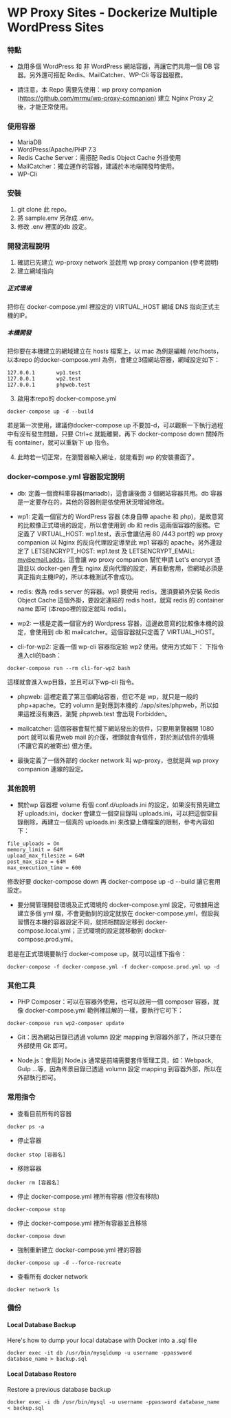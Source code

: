 # WP Proxy Sites - Dockerize Multiple WordPress Sites

### 特點
* 啟用多個 WordPress 和 非 WordPress 網站容器，再讓它們共用一個 DB 容器。另外還可搭配 Redis、MailCatcher、WP-Cli 等容器服務。

* 請注意，本 Repo 需要先使用：wp proxy companion (https://github.com/mrmu/wp-proxy-companion) 建立 Nginx Proxy 之後，才能正常使用。

### 使用容器
* MariaDB
* WordPress/Apache/PHP 7.3
* Redis Cache Server：需搭配 Redis Object Cache 外掛使用
* MailCatcher：獨立運作的容器，建議於本地端開發時使用。
* WP-Cli

### 安裝
1. git clone 此 repo。
2. 將 sample.env 另存成 .env。
3. 修改 .env 裡面的db 設定。

### 開發流程說明

1. 確認已先建立 wp-proxy network 並啟用 wp proxy companion  (參考說明)
2. 建立網域指向

##### 正式環境
把你在 docker-compose.yml 裡設定的 VIRTUAL_HOST 網域 DNS 指向正式主機的IP。

##### 本機開發
把你要在本機建立的網域建立在 hosts 檔案上，以 mac 為例是編輯 /etc/hosts，以本repo 的docker-compose.yml 為例，會建立3個網站容器，網域設定如下：
```
127.0.0.1       wp1.test
127.0.0.1       wp2.test
127.0.0.1       phpweb.test
```
3. 啟用本repo的 docker-compose.yml
```
docker-compose up -d --build
```
若是第一次使用，建議你docker-compose up 不要加-d，可以觀察一下執行過程中有沒有發生問題，只要 Ctrl+c 就能離開，再下 docker-compose down 關掉所有 container，就可以重新下 up 指令。

4. 此時若一切正常，在瀏覽器輸入網址，就能看到 wp 的安裝畫面了。

### docker-compose.yml 容器設定說明

* db: 定義一個資料庫容器(mariadb)，這會讓後面 3 個網站容器共用。db 容器是一定要存在的，其他的容器則是依使用狀況增減修改。

* wp1: 定義一個官方的 WordPress 容器 (本身自帶 apache 和 php)，是故意寫的比較像正式環境的設定，所以會使用到 db 和 redis 這兩個容器的服務。它定義了 VIRTUAL_HOST: wp1.test，表示會讓佔用 80 /443 port的 wp proxy companion 以 Nginx 的反向代理設定導至此 wp1 容器的 apache。另外還設定了 LETSENCRYPT_HOST: wp1.test 及 LETSENCRYPT_EMAIL: my@email.adds，這會讓 wp proxy companion 幫忙申請 Let's encrypt 憑證並以 docker-gen 產生 nginx 反向代理的設定，再自動套用，但網域必須是真正指向主機IP的，所以本機測試不會成功。

* redis: 做為 redis server 的容器。wp1 要使用 redis，還須要額外安裝 Redis Object Cache 這個外掛，要設定連結的 redis host，就寫 redis 的 container name 即可 (本repo裡的設定就叫 redis)。

* wp2: 一樣是定義一個官方的 Wordpress 容器，這邊故意寫的比較像本機的設定，會使用到 db 和 mailcatcher。這個容器就只定義了 VIRTUAL_HOST。

* cli-for-wp2: 定義一個 wp-cli 容器指定給 wp2 使用。使用方式如下：
下指令進入cli的bash：
```
docker-compose run --rm cli-for-wp2 bash
```
這樣就會進入wp目錄，並且可以下wp-cli 指令。

* phpweb: 這裡定義了第三個網站容器，但它不是 wp，就只是一般的 php+apache。它的 volumn 是對應到本機的 ./app/sites/phpweb，所以如果這裡沒有東西，瀏覽 phpweb.test 會出現 Forbidden。

* mailcatcher: 這個容器會幫忙攔下網站發出的信件，只要用瀏覽器開 1080 port 就可以看見web mail 的介面，裡頭就會有信件，對於測試信件的情境 (不讓它真的被寄出) 很方便。

* 最後定義了一個外部的 docker network 叫 wp-proxy，也就是與 wp proxy companion 連線的設定。

### 其他說明

* 關於wp 容器裡 volume 有個 conf.d/uploads.ini 的設定，如果沒有預先建立好 uploads.ini，docker 會建立一個空目錄叫 uploads.ini，可以把這個空目錄刪除，再建立一個真的 uploads.ini 來改變上傳檔案的限制，參考內容如下：
```
file_uploads = On
memory_limit = 64M
upload_max_filesize = 64M
post_max_size = 64M
max_execution_time = 600
```
修改好要 docker-compose down 再 docker-compose up -d --build 讓它套用設定。

* 要分開管理開發環境及正式環境的 docker-compose.yml 設定，可依據用途建立多個 yml 檔，不會更動到的設定就放在  docker-compose.yml，假設我習慣在本機的容器設定不同，就把相關設定移到 docker-compose.local.yml；正式環境的設定就移動到 docker-compose.prod.yml。

若是在正式環境要執行 docker-compose up，就可以這樣下指令：
```
docker-compose -f docker-compose.yml -f docker-compose.prod.yml up -d
```

### 其他工具

* PHP Composer：可以在容器外使用，也可以啟用一個 composer 容器，就像 docker-compose.yml 範例裡註解的一樣，要執行它可下：
```
docker-compose run wp2-composer update
```

* Git：因為網站目錄已透過 volumn 設定 mapping 到容器外部了，所以只要在外部使用 Git 即可。

* Node.js：會用到 Node.js 通常是前端需要套件管理工具，如：Webpack, Gulp ...等，因為佈景目錄已透過 volumn 設定 mapping 到容器外部，所以在外部執行即可。

### 常用指令

* 查看目前所有的容器
```
docker ps -a
```
* 停止容器
```
docker stop [容器名]
```
* 移除容器
```
docker rm [容器名]
```
* 停止 docker-compose.yml 裡所有容器 (但沒有移除)
```
docker-compose stop
```
* 停止 docker-compose.yml 裡所有容器並且移除
```
docker-compose down
```
* 強制重新建立 docker-compose.yml 裡的容器
```
docker-compose up -d --force-recreate
```
* 查看所有 docker network
```
docker network ls
```

### 備份

#### Local Database Backup
Here's how to dump your local database with Docker into a .sql file
```
docker exec -it db /usr/bin/mysqldump -u username -ppassword database_name > backup.sql
```

#### Local Database Restore
Restore a previous database backup
```
docker exec -i db /usr/bin/mysql -u username -ppassword database_name < backup.sql
```